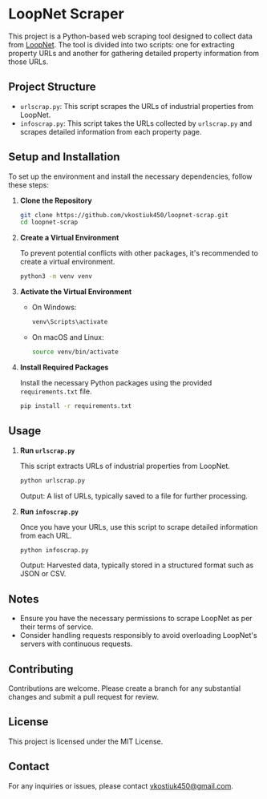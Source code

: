 # LoopNet Scraper

This project is a Python-based web scraping tool designed to collect data from [LoopNet](https://www.loopnet.com). The tool is divided into two scripts: one for extracting property URLs and another for gathering detailed property information from those URLs.

## Project Structure

- `urlscrap.py`: This script scrapes the URLs of industrial properties from LoopNet.
- `infoscrap.py`: This script takes the URLs collected by `urlscrap.py` and scrapes detailed information from each property page.

## Setup and Installation

To set up the environment and install the necessary dependencies, follow these steps:

1. **Clone the Repository**

   ```sh
   git clone https://github.com/vkostiuk450/loopnet-scrap.git
   cd loopnet-scrap
   ```

2. **Create a Virtual Environment**

   To prevent potential conflicts with other packages, it's recommended to create a virtual environment.

   ```sh
   python3 -m venv venv
   ```

3. **Activate the Virtual Environment**

   - On Windows:

     ```sh
     venv\Scripts\activate
     ```

   - On macOS and Linux:

     ```sh
     source venv/bin/activate
     ```

4. **Install Required Packages**

   Install the necessary Python packages using the provided `requirements.txt` file.

   ```sh
   pip install -r requirements.txt
   ```

## Usage

1. **Run `urlscrap.py`**

   This script extracts URLs of industrial properties from LoopNet.

   ```sh
   python urlscrap.py
   ```

   Output: A list of URLs, typically saved to a file for further processing.

2. **Run `infoscrap.py`**

   Once you have your URLs, use this script to scrape detailed information from each URL.

   ```sh
   python infoscrap.py
   ```

   Output: Harvested data, typically stored in a structured format such as JSON or CSV.

## Notes

- Ensure you have the necessary permissions to scrape LoopNet as per their terms of service.
- Consider handling requests responsibly to avoid overloading LoopNet's servers with continuous requests.

## Contributing

Contributions are welcome. Please create a branch for any substantial changes and submit a pull request for review.

## License

This project is licensed under the MIT License.

## Contact

For any inquiries or issues, please contact vkostiuk450@gmail.com.